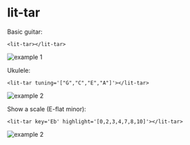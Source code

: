 # lit-tar

Basic guitar:
```
<lit-tar></lit-tar>
```
![example 1](/5k3lly/lit-tar/raw/master/eg1.png)


Ukulele:
```
<lit-tar tuning='["G","C","E","A"]'></lit-tar>
```
![example 2](/5kelly/lit-tar/raw/master/eg2.png)


Show a scale (E-flat minor):
```
<lit-tar key='Eb' highlight='[0,2,3,4,7,8,10]'></lit-tar>
```
![example 2](/5kelly/lit-tar/raw/master/eg2.png)

